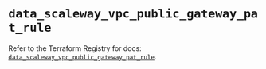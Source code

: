 # `data_scaleway_vpc_public_gateway_pat_rule`

Refer to the Terraform Registry for docs: [`data_scaleway_vpc_public_gateway_pat_rule`](https://registry.terraform.io/providers/scaleway/scaleway/2.53.0/docs/data-sources/vpc_public_gateway_pat_rule).

